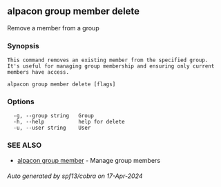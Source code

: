## alpacon group member delete

Remove a member from a group

### Synopsis


	This command removes an existing member from the specified group. 
	It's useful for managing group membership and ensuring only current members have access.
	

```
alpacon group member delete [flags]
```

### Options

```
  -g, --group string   Group
  -h, --help           help for delete
  -u, --user string    User
```

### SEE ALSO

* [alpacon group member](alpacon_group_member.md)	 - Manage group members

###### Auto generated by spf13/cobra on 17-Apr-2024
